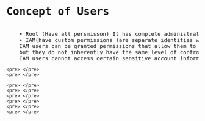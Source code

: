 <pre> 
<h1>Concept of Users </h1> 
    • Root (Have all persmisson) It has complete administrative access to all AWS services and resources within the account. 
    • IAM(have custom permissions )are separate identities with customizable permissions within an AWS account using IAM policies.
    IAM users can be granted permissions that allow them to perform some actions that are typically associated with the root account, 
    but they do not inherently have the same level of control and access as the root account.
    IAM users cannot access certain sensitive account information or perform actions that are exclusive to the root account.
</pre>


    <pre> </pre>
    <pre> </pre>

    <pre> </pre>
    <pre> </pre>
    <pre> </pre>
    <pre> </pre>
    <pre> </pre>
    <pre> </pre>
    
